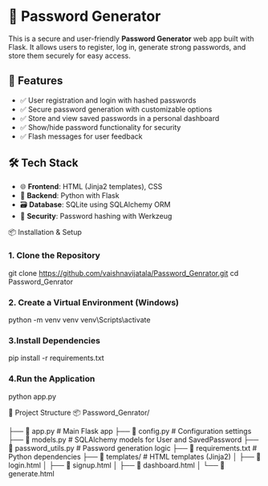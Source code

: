 # 🔐 Password Generator

This is a secure and user-friendly **Password Generator** web app built with Flask. It allows users to register, log in, generate strong passwords, and store them securely for easy access.

## 🚀 Features

- ✅ User registration and login with hashed passwords  
- ✅ Secure password generation with customizable options  
- ✅ Store and view saved passwords in a personal dashboard  
- ✅ Show/hide password functionality for security  
- ✅ Flash messages for user feedback  

## 🛠️ Tech Stack

- 🌐 **Frontend**: HTML (Jinja2 templates), CSS  
- 🐍 **Backend**: Python with Flask  
- 🗃️ **Database**: SQLite using SQLAlchemy ORM  
- 🔐 **Security**: Password hashing with Werkzeug  

📦 Installation & Setup

### 1. Clone the Repository

git clone https://github.com/vaishnavijatala/Password_Genrator.git
cd Password_Genrator


### 2. Create a Virtual Environment (Windows)
python -m venv venv
venv\Scripts\activate

### 3.Install Dependencies
pip install -r requirements.txt

### 4.Run the Application
python app.py

📁 Project Structure
📦 Password_Genrator/


├── 📄 app.py                  # Main Flask app
├── 📄 config.py               # Configuration settings
├── 📄 models.py               # SQLAlchemy models for User and SavedPassword
├── 📄 password_utils.py       # Password generation logic
├── 📄 requirements.txt        # Python dependencies
├── 📁 templates/              # HTML templates (Jinja2)
│   ├── 📄 login.html
│   ├── 📄 signup.html
│   ├── 📄 dashboard.html
│   └── 📄 generate.html


